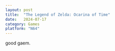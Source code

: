 ```yaml
---
layout: post
title:  "The Legend of Zelda: Ocarina of Time"
date:   2024-07-17
category: Games
platform: "N64"
---
```

good gaem.